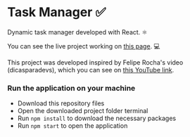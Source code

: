 # Task Manager ✅

Dynamic task manager developed with React. ⚛️

You can see the live project working on <a href="https://my-tasks-react.vercel.app/" target="_blank">this page</a>. 💻

This project was developed inspired by Felipe Rocha's video (dicasparadevs), which you can see on <a href="https://youtu.be/ErjWNvP6mko" target="_blank">this YouTube link</a>.

### Run the application on your machine

<ul>
    <li>Download this repository files</li>
    <li>Open the downloaded project folder terminal</li>
    <li>Run <code>npm install</code> to download the necessary packages</li>
    <li>Run <code>npm start</code> to open the application</li>
</ul>